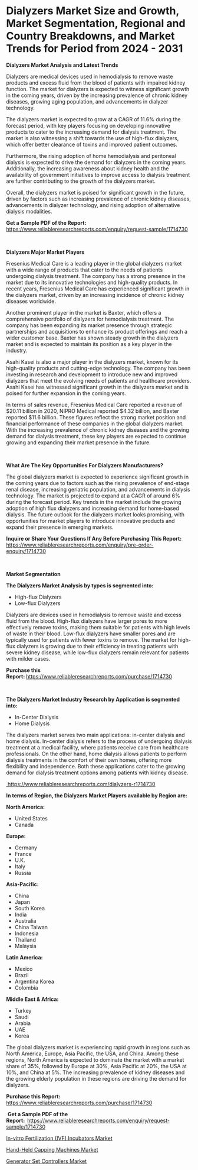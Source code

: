 <p><h1>Dialyzers Market Size and Growth, Market Segmentation, Regional and Country Breakdowns, and Market Trends for Period from 2024 -  2031</h1></p><p><strong>Dialyzers Market Analysis and Latest Trends</strong></p>
<p><p>Dialyzers are medical devices used in hemodialysis to remove waste products and excess fluid from the blood of patients with impaired kidney function. The market for dialyzers is expected to witness significant growth in the coming years, driven by the increasing prevalence of chronic kidney diseases, growing aging population, and advancements in dialyzer technology.</p><p>The dialyzers market is expected to grow at a CAGR of 11.6% during the forecast period, with key players focusing on developing innovative products to cater to the increasing demand for dialysis treatment. The market is also witnessing a shift towards the use of high-flux dialyzers, which offer better clearance of toxins and improved patient outcomes.</p><p>Furthermore, the rising adoption of home hemodialysis and peritoneal dialysis is expected to drive the demand for dialyzers in the coming years. Additionally, the increasing awareness about kidney health and the availability of government initiatives to improve access to dialysis treatment are further contributing to the growth of the dialyzers market.</p><p>Overall, the dialyzers market is poised for significant growth in the future, driven by factors such as increasing prevalence of chronic kidney diseases, advancements in dialyzer technology, and rising adoption of alternative dialysis modalities.</p></p>
<p><strong>Get a Sample PDF of the Report:&nbsp;</strong> <a href="https://www.reliableresearchreports.com/enquiry/request-sample/1714730">https://www.reliableresearchreports.com/enquiry/request-sample/1714730</a></p>
<p>&nbsp;</p>
<p><strong>Dialyzers Major Market Players</strong></p>
<p><p>Fresenius Medical Care is a leading player in the global dialyzers market with a wide range of products that cater to the needs of patients undergoing dialysis treatment. The company has a strong presence in the market due to its innovative technologies and high-quality products. In recent years, Fresenius Medical Care has experienced significant growth in the dialyzers market, driven by an increasing incidence of chronic kidney diseases worldwide.</p><p>Another prominent player in the market is Baxter, which offers a comprehensive portfolio of dialyzers for hemodialysis treatment. The company has been expanding its market presence through strategic partnerships and acquisitions to enhance its product offerings and reach a wider customer base. Baxter has shown steady growth in the dialyzers market and is expected to maintain its position as a key player in the industry.</p><p>Asahi Kasei is also a major player in the dialyzers market, known for its high-quality products and cutting-edge technology. The company has been investing in research and development to introduce new and improved dialyzers that meet the evolving needs of patients and healthcare providers. Asahi Kasei has witnessed significant growth in the dialyzers market and is poised for further expansion in the coming years.</p><p>In terms of sales revenue, Fresenius Medical Care reported a revenue of $20.11 billion in 2020, NIPRO Medical reported $4.32 billion, and Baxter reported $11.6 billion. These figures reflect the strong market position and financial performance of these companies in the global dialyzers market. With the increasing prevalence of chronic kidney diseases and the growing demand for dialysis treatment, these key players are expected to continue growing and expanding their market presence in the future.</p></p>
<p>&nbsp;</p>
<p><strong>What Are The Key Opportunities For Dialyzers Manufacturers?</strong></p>
<p><p>The global dialyzers market is expected to experience significant growth in the coming years due to factors such as the rising prevalence of end-stage renal disease, increasing geriatric population, and advancements in dialysis technology. The market is projected to expand at a CAGR of around 6% during the forecast period. Key trends in the market include the growing adoption of high flux dialyzers and increasing demand for home-based dialysis. The future outlook for the dialyzers market looks promising, with opportunities for market players to introduce innovative products and expand their presence in emerging markets.</p></p>
<p><strong>Inquire or Share Your Questions If Any Before Purchasing This Report:</strong> <a href="https://www.reliableresearchreports.com/enquiry/pre-order-enquiry/1714730">https://www.reliableresearchreports.com/enquiry/pre-order-enquiry/1714730</a></p>
<p>&nbsp;</p>
<p><strong>Market Segmentation</strong></p>
<p><strong>The Dialyzers Market Analysis by types is segmented into:</strong></p>
<p><ul><li>High-flux Dialyzers</li><li>Low-flux Dialyzers</li></ul></p>
<p><p>Dialyzers are devices used in hemodialysis to remove waste and excess fluid from the blood. High-flux dialyzers have larger pores to more effectively remove toxins, making them suitable for patients with high levels of waste in their blood. Low-flux dialyzers have smaller pores and are typically used for patients with fewer toxins to remove. The market for high-flux dialyzers is growing due to their efficiency in treating patients with severe kidney disease, while low-flux dialyzers remain relevant for patients with milder cases.</p></p>
<p><strong>Purchase this Report:&nbsp;</strong><a href="https://www.reliableresearchreports.com/purchase/1714730">https://www.reliableresearchreports.com/purchase/1714730</a></p>
<p>&nbsp;</p>
<p><strong>The Dialyzers Market Industry Research by Application is segmented into:</strong></p>
<p><ul><li>In-Center Dialysis</li><li>Home Dialysis</li></ul></p>
<p><p>The dialyzers market serves two main applications: in-center dialysis and home dialysis. In-center dialysis refers to the process of undergoing dialysis treatment at a medical facility, where patients receive care from healthcare professionals. On the other hand, home dialysis allows patients to perform dialysis treatments in the comfort of their own homes, offering more flexibility and independence. Both these applications cater to the growing demand for dialysis treatment options among patients with kidney disease.</p></p>
<p><a href="https://www.reliableresearchreports.com/dialyzers-r1714730">&nbsp;https://www.reliableresearchreports.com/dialyzers-r1714730</a></p>
<p><strong>In terms of Region, the Dialyzers Market Players available by Region are:</strong></p>
<p>
    <p> <strong> North America: </strong>
        <ul>
            <li>United States</li>
            <li>Canada</li>
        </ul>
        </p> 
    <p> <strong> Europe: </strong>
        <ul>
            <li>Germany</li>
            <li>France</li>
            <li>U.K.</li>
            <li>Italy</li>
            <li>Russia</li>
        </ul>
        </p> 
    <p> <strong> Asia-Pacific: </strong>
        <ul>
            <li>China</li>
            <li>Japan</li>
            <li>South Korea</li>
            <li>India</li>
            <li>Australia</li>
            <li>China Taiwan</li>
            <li>Indonesia</li>
            <li>Thailand</li>
            <li>Malaysia</li>
        </ul>
        </p> 
    <p> <strong> Latin America: </strong>
        <ul>
            <li>Mexico</li>
            <li>Brazil</li>
            <li>Argentina Korea</li>
            <li>Colombia</li>
        </ul>
        </p> 
    <p> <strong> Middle East & Africa: </strong>
        <ul>
            <li>Turkey</li>
            <li>Saudi</li>
            <li>Arabia</li>
            <li>UAE</li>
            <li>Korea</li>
        </ul>
    </p>
    </p>
<p><p>The global dialyzers market is experiencing rapid growth in regions such as North America, Europe, Asia Pacific, the USA, and China. Among these regions, North America is expected to dominate the market with a market share of 35%, followed by Europe at 30%, Asia Pacific at 20%, the USA at 10%, and China at 5%. The increasing prevalence of kidney diseases and the growing elderly population in these regions are driving the demand for dialyzers.</p></p>
<p><strong>Purchase this Report: </strong><a href="https://www.reliableresearchreports.com/purchase/1714730">https://www.reliableresearchreports.com/purchase/1714730</a></p>
<p>&nbsp;<strong>Get a Sample PDF of the Report:&nbsp;&nbsp;</strong><a href="https://www.reliableresearchreports.com/enquiry/request-sample/1714730">https://www.reliableresearchreports.com/enquiry/request-sample/1714730</a></p>
<p><strong></strong></p>
<p><p><a href="https://github.com/IzaiahBartell/Market-Research-Report-List-1/blob/main/in-vitro-fertilization-ivf-incubators-market.md">In-vitro Fertilization (IVF) Incubators Market</a></p><p><a href="https://github.com/Valeridd446677/Market-Research-Report-List-1/blob/main/hand-held-capping-machines-market.md">Hand-Held Capping Machines Market</a></p><p><a href="https://github.com/biheemgalvinlouises6hokrh3h/Market-Research-Report-List-3/blob/main/generator-set-controllers-market.md">Generator Set Controllers Market</a></p></p>